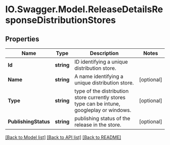# IO.Swagger.Model.ReleaseDetailsResponseDistributionStores
## Properties

Name | Type | Description | Notes
------------ | ------------- | ------------- | -------------
**Id** | **string** | ID identifying a unique distribution store. | 
**Name** | **string** | A name identifying a unique distribution store. | [optional] 
**Type** | **string** | type of the distribution store currently stores type can be intune, googleplay or windows. | [optional] 
**PublishingStatus** | **string** | publishing status of the release in the store. | [optional] 

[[Back to Model list]](../README.md#documentation-for-models) [[Back to API list]](../README.md#documentation-for-api-endpoints) [[Back to README]](../README.md)

